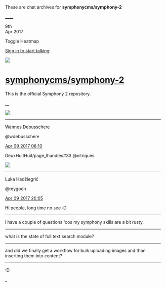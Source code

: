 These are chat archives for **symphonycms/symphony-2**

[__](/symphonycms/symphony-2/archives/2017/04/10)[__](/symphonycms/symphony-2/archives/2017/04/08)

9th  
Apr 2017

Toggle Heatmap

[Sign in to start talking](/login?action=login&button=archive-login)

![](https://avatars-02.gitter.im/group/iv/3/57542c45c43b8c601977197e?s=48)

#  [symphonycms/symphony-2](/symphonycms/symphony-2)

This is the official Symphony 2 repository.

[ __](/orgs/symphonycms/rooms "More symphonycms rooms")

![](https://avatars1.githubusercontent.com/u/4136426?v=4&s=30)

____

Wannes Debusschere

@wdebusschere

[Apr 09 2017
08:10](https://gitter.im/symphonycms/symphony-2?at=58e9ec5eb52518ed4df3e19c)

DeuxHuitHuit/page_lhandles#33 @nitriques

![](https://avatars2.githubusercontent.com/u/8524934?v=4&s=30)

____

Luka Hadžiegrić

@reygoch

[Apr 09 2017
20:05](https://gitter.im/symphonycms/symphony-2?at=58ea94268fcce56b20e6f6d5)

Hi people, long time no see :D

____

i have a couple of questions  'cos my symphony skills are a bit rusty.

____

what is the state of full text search module?

____

and did we finally get a workflow for bulk uploading images and than inserting
them into content?

____

:D

_

